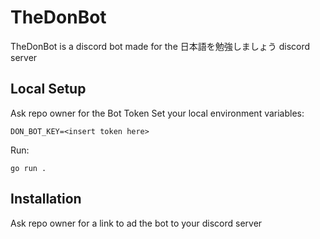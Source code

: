 # TheDonBot
TheDonBot is a discord bot made for the 日本語を勉強しましょう discord server

## Local Setup

Ask repo owner for the Bot Token
Set your local environment variables:
```
DON_BOT_KEY=<insert token here>
```

Run:
```
go run .
```

## Installation

Ask repo owner for a link to ad the bot to your discord server
